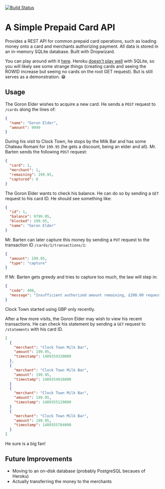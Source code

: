 [![Build Status](https://travis-ci.org/kwyse/prepaid-card.svg?branch=master)](https://travis-ci.org/kwyse/prepaid-card)

# A Simple Prepaid Card API

Provides a REST API for common prepaid card operations, such as loading
money onto a card and merchants authorizing payment. All data is stored in
an in-memory SQLite database. Built with Dropwizard.

You can play around with it [here](https://prepaid-card.herokuapp.com/cards).
Heroku [doesn't play well](https://devcenter.heroku.com/articles/sqlite3) with
SQLite, so you will likely see some strange things (creating cards and seeing
the ROWID increase but seeing no cards on the root GET request). But is still
serves as a demonstration. :grin:

## Usage

The Goron Elder wishes to acquire a new card. He sends a `POST` request to
`/cards` along the lines of:

```json
{
  "name": "Goron Elder",
  "amount": 9999
}
```

During his visit to Clock Town, he stops by the Milk Bar and has some Chateau
Romani for `199.95` (he gets a discount, being an elder and all). Mr. Barten
sends the following `POST` request:

```json
{
  "card": 1,
  "merchant": 1,
  "remaining": 199.95,
  "captured": 0
}
```

The Goron Elder wants to check his balance. He can do so by sending a `GET`
request to his card ID. He should see something like:

```json
{
  "id": 1,
  "balance": 9799.05,
  "blocked": 199.95,
  "name": "Goron Elder"
}
```

Mr. Barten can later capture this money by sending a `PUT` request to the
transaction ID `/cards/1/transactions/1`:

```json
{
  "amount": 199.95,
  "type": "capture"
}

```
If Mr. Barten gets greedy and tries to capture too much, the law will step in:

```json
{
  "code": 400,
  "message": "Insufficient authorized amount remaining, £200.00 requested but £199.95 available"
}
```

Clock Town started using GBP only recently.

After a few more visits, the Goron Elder may wish to view his recent transactions.
He can check his statement by sending a `GET` request to `/statements` with his
card ID.

```json
[
  {
    "merchant": "Clock Town Milk Bar",
    "amount": 199.95,
    "timestamp": 1489354320000
  },
  {
    "merchant": "Clock Town Milk Bar",
    "amount": 199.95,
    "timestamp": 1489354916000
  }
  {
    "merchant": "Clock Town Milk Bar",
    "amount": 199.95,
    "timestamp": 1489355129000
  }
  {
    "merchant": "Clock Town Milk Bar",
    "amount": 199.95,
    "timestamp": 1489355784000
  }
]
```

He sure is a big fan!

## Future Improvements

* Moving to an on-disk database (probably PostgreSQL becaues of Heroku)
* Actually transferring the money to the merchants
